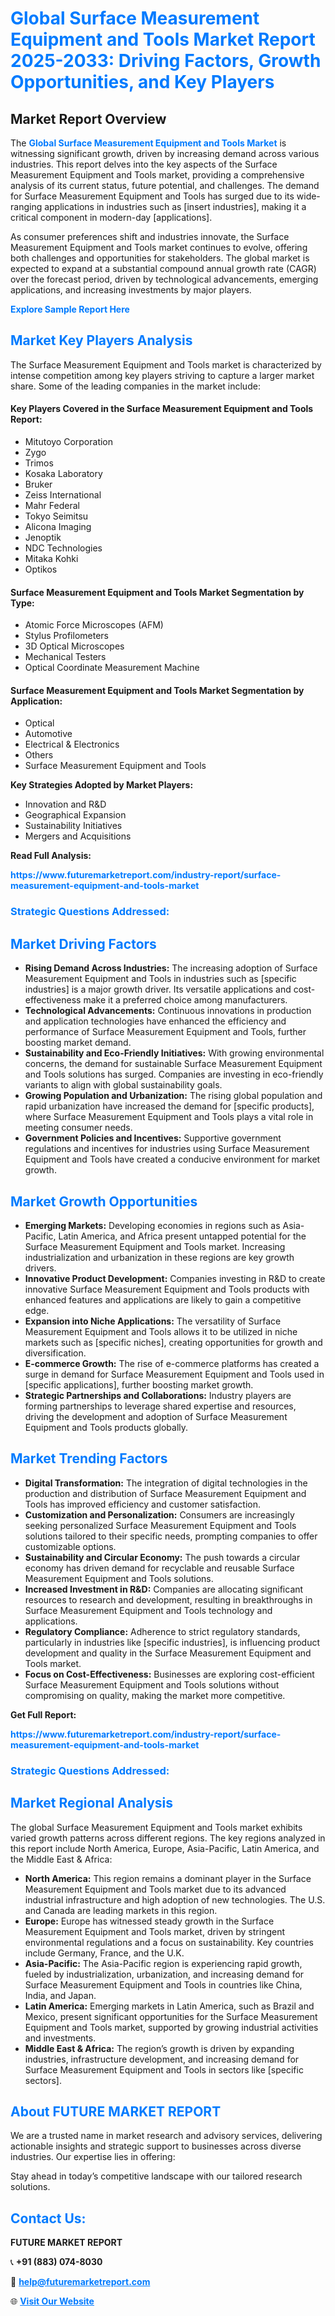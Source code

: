 <h1 style="color: #007BFF;">Global Surface Measurement Equipment and Tools Market Report 2025-2033: Driving Factors, Growth Opportunities, and Key Players</h1>

<section id="overview">
<h2>Market Report Overview</h2>
<p>The <a href="https://www.futuremarketreport.com/industry-report/surface-measurement-equipment-and-tools-market" style="color: #007BFF; text-decoration: none;"><strong>Global Surface Measurement Equipment and Tools Market</strong></a> is witnessing significant growth, driven by increasing demand across various industries. This report delves into the key aspects of the Surface Measurement Equipment and Tools market, providing a comprehensive analysis of its current status, future potential, and challenges. The demand for Surface Measurement Equipment and Tools has surged due to its wide-ranging applications in industries such as [insert industries], making it a critical component in modern-day [applications].</p>
<p>As consumer preferences shift and industries innovate, the Surface Measurement Equipment and Tools market continues to evolve, offering both challenges and opportunities for stakeholders. The global market is expected to expand at a substantial compound annual growth rate (CAGR) over the forecast period, driven by technological advancements, emerging applications, and increasing investments by major players.</p>
</section>

<section id="overview">
<p><a href="https://www.futuremarketreport.com/request-sample/reportId=128212" style="color: #007BFF; text-decoration: none;"><strong>Explore Sample Report Here</strong></a></p>
</section>

<section id="key-players">
<h2 style="color: #007BFF;">Market Key Players Analysis</h2>
<p>The Surface Measurement Equipment and Tools market is characterized by intense competition among key players striving to capture a larger market share. Some of the leading companies in the market include:</p>
<h4>Key Players Covered in the Surface Measurement Equipment and Tools Report:</h4>
<ul><li>Mitutoyo Corporation</li><li>Zygo</li><li>Trimos</li><li>Kosaka Laboratory</li><li>Bruker</li><li>Zeiss International</li><li>Mahr Federal</li><li>Tokyo Seimitsu</li><li>Alicona Imaging</li><li>Jenoptik</li><li>NDC Technologies</li><li>Mitaka Kohki</li><li>Optikos</li></ul>
<h4>Surface Measurement Equipment and Tools Market Segmentation by Type:</h4>
<ul><li>Atomic Force Microscopes (AFM)</li><li>Stylus Profilometers</li><li>3D Optical Microscopes</li><li>Mechanical Testers</li><li>Optical Coordinate Measurement Machine</li></ul>

<h4>Surface Measurement Equipment and Tools Market Segmentation by Application:</h4>
<ul><li>Optical</li><li>Automotive</li><li>Electrical &amp; Electronics</li><li>Others</li><li>Surface Measurement Equipment and Tools</li></ul>
<p><strong>Key Strategies Adopted by Market Players:</strong></p>
<ul>
<li>Innovation and R&D</li>
<li>Geographical Expansion</li>
<li>Sustainability Initiatives</li>
<li>Mergers and Acquisitions</li>
</ul>
</section>

<section>
<p><strong>Read Full Analysis: </strong></p><a href="https://www.futuremarketreport.com/industry-report/surface-measurement-equipment-and-tools-market" style="color: #007BFF; text-decoration: none;"><strong>https://www.futuremarketreport.com/industry-report/surface-measurement-equipment-and-tools-market</strong></a>
<h3 style="color: #007BFF;">Strategic Questions Addressed:</h3>
</section>

<section id="driving-factors">
<h2 style="color: #007BFF;">Market Driving Factors</h2>
<ul>
<li><strong>Rising Demand Across Industries:</strong> The increasing adoption of Surface Measurement Equipment and Tools in industries such as [specific industries] is a major growth driver. Its versatile applications and cost-effectiveness make it a preferred choice among manufacturers.</li>
<li><strong>Technological Advancements:</strong> Continuous innovations in production and application technologies have enhanced the efficiency and performance of Surface Measurement Equipment and Tools, further boosting market demand.</li>
<li><strong>Sustainability and Eco-Friendly Initiatives:</strong> With growing environmental concerns, the demand for sustainable Surface Measurement Equipment and Tools solutions has surged. Companies are investing in eco-friendly variants to align with global sustainability goals.</li>
<li><strong>Growing Population and Urbanization:</strong> The rising global population and rapid urbanization have increased the demand for [specific products], where Surface Measurement Equipment and Tools plays a vital role in meeting consumer needs.</li>
<li><strong>Government Policies and Incentives:</strong> Supportive government regulations and incentives for industries using Surface Measurement Equipment and Tools have created a conducive environment for market growth.</li>
</ul>
</section>

<section id="growth-opportunities">
<h2 style="color: #007BFF;">Market Growth Opportunities</h2>
<ul>
<li><strong>Emerging Markets:</strong> Developing economies in regions such as Asia-Pacific, Latin America, and Africa present untapped potential for the Surface Measurement Equipment and Tools market. Increasing industrialization and urbanization in these regions are key growth drivers.</li>
<li><strong>Innovative Product Development:</strong> Companies investing in R&D to create innovative Surface Measurement Equipment and Tools products with enhanced features and applications are likely to gain a competitive edge.</li>
<li><strong>Expansion into Niche Applications:</strong> The versatility of Surface Measurement Equipment and Tools allows it to be utilized in niche markets such as [specific niches], creating opportunities for growth and diversification.</li>
<li><strong>E-commerce Growth:</strong> The rise of e-commerce platforms has created a surge in demand for Surface Measurement Equipment and Tools used in [specific applications], further boosting market growth.</li>
<li><strong>Strategic Partnerships and Collaborations:</strong> Industry players are forming partnerships to leverage shared expertise and resources, driving the development and adoption of Surface Measurement Equipment and Tools products globally.</li>
</ul>
</section>

<section id="trending-factors">
<h2 style="color: #007BFF;">Market Trending Factors</h2>
<ul>
<li><strong>Digital Transformation:</strong> The integration of digital technologies in the production and distribution of Surface Measurement Equipment and Tools has improved efficiency and customer satisfaction.</li>
<li><strong>Customization and Personalization:</strong> Consumers are increasingly seeking personalized Surface Measurement Equipment and Tools solutions tailored to their specific needs, prompting companies to offer customizable options.</li>
<li><strong>Sustainability and Circular Economy:</strong> The push towards a circular economy has driven demand for recyclable and reusable Surface Measurement Equipment and Tools solutions.</li>
<li><strong>Increased Investment in R&D:</strong> Companies are allocating significant resources to research and development, resulting in breakthroughs in Surface Measurement Equipment and Tools technology and applications.</li>
<li><strong>Regulatory Compliance:</strong> Adherence to strict regulatory standards, particularly in industries like [specific industries], is influencing product development and quality in the Surface Measurement Equipment and Tools market.</li>
<li><strong>Focus on Cost-Effectiveness:</strong> Businesses are exploring cost-efficient Surface Measurement Equipment and Tools solutions without compromising on quality, making the market more competitive.</li>
</ul>
</section>

<section>
<p><strong>Get Full Report: </strong></p><a href="https://www.futuremarketreport.com/industry-report/surface-measurement-equipment-and-tools-market" style="color: #007BFF; text-decoration: none;"><strong>https://www.futuremarketreport.com/industry-report/surface-measurement-equipment-and-tools-market</strong></a>
<h3 style="color: #007BFF;">Strategic Questions Addressed:</h3>
</section>


<section id="regional-analysis">
<h2 style="color: #007BFF;">Market Regional Analysis</h2>
<p>The global Surface Measurement Equipment and Tools market exhibits varied growth patterns across different regions. The key regions analyzed in this report include North America, Europe, Asia-Pacific, Latin America, and the Middle East & Africa:</p>
<ul>
<li><strong>North America:</strong> This region remains a dominant player in the Surface Measurement Equipment and Tools market due to its advanced industrial infrastructure and high adoption of new technologies. The U.S. and Canada are leading markets in this region.</li>
<li><strong>Europe:</strong> Europe has witnessed steady growth in the Surface Measurement Equipment and Tools market, driven by stringent environmental regulations and a focus on sustainability. Key countries include Germany, France, and the U.K.</li>
<li><strong>Asia-Pacific:</strong> The Asia-Pacific region is experiencing rapid growth, fueled by industrialization, urbanization, and increasing demand for Surface Measurement Equipment and Tools in countries like China, India, and Japan.</li>
<li><strong>Latin America:</strong> Emerging markets in Latin America, such as Brazil and Mexico, present significant opportunities for the Surface Measurement Equipment and Tools market, supported by growing industrial activities and investments.</li>
<li><strong>Middle East & Africa:</strong> The region’s growth is driven by expanding industries, infrastructure development, and increasing demand for Surface Measurement Equipment and Tools in sectors like [specific sectors].</li>
</ul>
</section>

<footer>
<h2 style="color: #007BFF;">About FUTURE MARKET REPORT</h2>
<p>We are a trusted name in market research and advisory services, delivering actionable insights and strategic support to businesses across diverse industries. Our expertise lies in offering:</p>

<p>Stay ahead in today’s competitive landscape with our tailored research solutions.</p>

<h2 style="color: #007BFF;">Contact Us:</h2>
<p><strong>FUTURE MARKET REPORT</strong></p>
<p>📞 <strong>+91 (883) 074-8030</strong></p>
<p>📧 <strong><a href="mailto:help@futuremarketreport.com" style="color: #007BFF;">help@futuremarketreport.com</a></strong></p>
<p>🌐 <strong><a href="https://www.futuremarketreport.com/" style="color: #007BFF;">Visit Our Website</a></strong></p>
</footer>